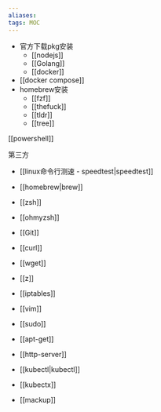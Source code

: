 ```yaml
---
aliases: 
tags: MOC 
---
```

- 官方下载pkg安装
	- [[nodejs]]
	- [[Golang]]
	- [[docker]]
- [[docker compose]]
- homebrew安装
	- [[fzf]]
	- [[thefuck]]
	- [[tldr]]
	- [[tree]]

[[powershell]]

第三方
- [[linux命令行测速 - speedtest|speedtest]]
- [[homebrew|brew]]
- [[zsh]]
- [[ohmyzsh]]
- [[Git]]
- [[curl]]

- [[wget]]
- [[z]]

- [[iptables]]
- [[vim]]
- [[sudo]]
- [[apt-get]]
- [[http-server]]

- [[kubectl|kubectl]]
- [[kubectx]]

- [[mackup]]
